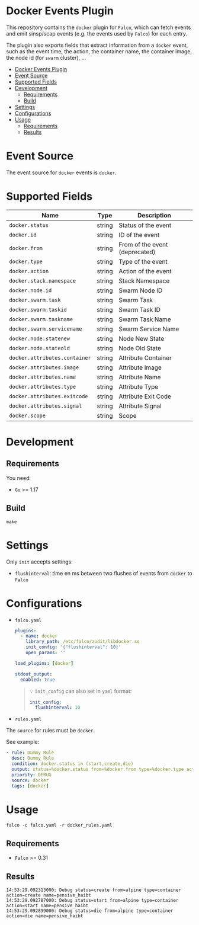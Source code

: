 # Docker Events Plugin

This repository contains the `docker` plugin for `Falco`, which can fetch events and emit sinsp/scap events (e.g. the events used by `Falco`) for each entry.

The plugin also exports fields that extract information from a `docker` event, such as the event time, the action, the container name, the container image, the node id (for `swarm` cluster), ...

- [Docker Events Plugin](#docker-events-plugin)
- [Event Source](#event-source)
- [Supported Fields](#supported-fields)
- [Development](#development)
  - [Requirements](#requirements)
  - [Build](#build)
- [Settings](#settings)
- [Configurations](#configurations)
- [Usage](#usage)
  - [Requirements](#requirements-1)
  - [Results](#results)

# Event Source

The event source for `docker` events is `docker`.

# Supported Fields

| Name                          | Type   | Description                    |
| ----------------------------- | ------ | ------------------------------ |
| `docker.status`               | string | Status of the event            |
| `docker.id`                   | string | ID of the event                |
| `docker.from`                 | string | From of the event (deprecated) |
| `docker.type`                 | string | Type of the event              |
| `docker.action`               | string | Action of the event            |
| `docker.stack.namespace`      | string | Stack Namespace                |
| `docker.node.id`              | string | Swarm Node ID                  |
| `docker.swarm.task`           | string | Swarm Task                     |
| `docker.swarm.taskid`         | string | Swarm Task ID                  |
| `docker.swarm.taskname`       | string | Swarm Task Name                |
| `docker.swarm.servicename`    | string | Swarm Service Name             |
| `docker.node.statenew`        | string | Node New State                 |
| `docker.node.stateold`        | string | Node Old State                 |
| `docker.attributes.container` | string | Attribute Container            |
| `docker.attributes.image`     | string | Attribute Image                |
| `docker.attributes.name`      | string | Attribute Name                 |
| `docker.attributes.type`      | string | Attribute Type                 |
| `docker.attributes.exitcode`  | string | Attribute Exit Code            |
| `docker.attributes.signal`    | string | Attribute Signal               |
| `docker.scope`                | string | Scope                          |                                                           

# Development
## Requirements

You need:
* `Go` >= 1.17

## Build

```shell
make
```

# Settings

Only `init` accepts settings:
* `flushinterval`: time en ms between two flushes of events from `docker` to `Falco`

# Configurations

* `falco.yaml`

  ```yaml
  plugins:
    - name: docker
      library_path: /etc/falco/audit/libdocker.so
      init_config: '{"flushinterval": 10}'
      open_params: ''

  load_plugins: [docker]

  stdout_output:
    enabled: true
  ```
  > :bulb: `init_config` can also set in `yaml` format:
  > ```yaml
  > init_config:
  >   flushinterval: 10
  > ```

* `rules.yaml`

The `source` for rules must be `docker`.

See example:
```yaml
- rule: Dummy Rule
  desc: Dummy Rule
  condition: docker.status in (start,create,die)
  output: status=%docker.status from=%docker.from type=%docker.type action=%docker.action name=%docker.attributes.name 
  priority: DEBUG
  source: docker
  tags: [docker]
```

# Usage

```shell
falco -c falco.yaml -r docker_rules.yaml
```

## Requirements

* `Falco` >= 0.31

## Results

```shell
14:53:29.092313000: Debug status=create from=alpine type=container action=create name=pensive_haibt
14:53:29.092787000: Debug status=start from=alpine type=container action=start name=pensive_haibt
14:53:29.092899000: Debug status=die from=alpine type=container action=die name=pensive_haibt
```